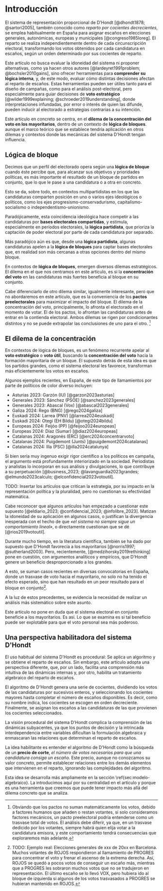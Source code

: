 # Introducción

El sistema de representación proporcional de D’Hondt [@dhondt1878; @sartori2005],
también conocido como _reparto por cocientes decrecientes_,
se emplea habitualmente en España para asignar escaños
en elecciones generales, autonómicas, europeas y municipales [@congreso1985loreg].
El reparto se realiza independientemente dentro de cada circunscripción electoral,
transformando los votos obtenidos por cada candidatura en escaños,
según un orden determinado por sus cocientes de reparto.

Este artículo no busca evaluar la idoneidad del sistema
ni proponer alternativas, como ya hacen otros autores
[@lardeyret1991problem; @bochsler2010gains],
sino ofrecer herramientas para **comprender su lógica interna**,
y, de este modo, evaluar cómo distintas decisiones
afectan al reparto de escaños.
Estas herramientas pueden ser útiles tanto para el diseño de campañas,
como para el análisis post-electoral,
pero especialmente para guiar decisiones de **voto estratégico**
[@wilder1999explaining; @schroeder2019understanding],
donde interpretaciones infundadas,
por error o interés de quien las difunde,
pueden inducir al electorado a estrategias contrarias a su intención.

Este artículo en concreto se centra,
en el **dilema de la concentración del voto en los mayoritarios**,
dentro de un contexto de **lógica de bloques**.
aunque el marco teórico que se establece
tendría aplicación en otros dilemas y contextos
donde las mecánicas del sistema D'Hondt tengan influencia.


## Lógica de bloque

Decimos que un perfil del electorado opera según una **lógica de bloque**
cuando éste percibe que,
para alcanzar sus objetivos y prioridades políticas,
es más importante el resultado de un bloque de partidos en conjunto,
que lo que le pase a una candidatura o a otra en concreto.

Esto se da, sobre todo, en contextos multipartidistas
en los que las candidaturas comparten posición
en uno o varios ejes ideológicos o políticos,
como los ejes progresismo-conservadurismo,
capitalismo-socialismo o independentismo-unionismo.

Paradójicamente, esta coincidencia ideológica
hace competir a las candidaturas por **bases electorales compartidas**,
y estimula, especialmente en períodos electorales,
la **lógica partidista**, que prioriza la captación de poder electoral
por parte de cada candidatura por separado.

Más paradójico aún es que, desde una **lógica partidista**,
algunas candidaturas apelen a la **lógica de bloques**
para captar bases electorales
que, en realidad son más cercanas
a otras opciones dentro del mismo bloque.

En contextos de **lógica de bloques**,
emergen diversos dilemas estratégicos.
El dilema en el que nos centramos en este artículo,
es si la **concentración del voto** en las candidaturas más fuertes
beneficia al bloque en su conjunto.

Cabe diferenciarlo de otro dilema similar,
igualmente interesante, pero que no abordaremos en este artículo,
que es la conveniencia de los **pactos preelectorales**
para maximizar el impacto del bloque.
El dilema de la concentración del voto,
principalmente, lo afronta el electorado en el momento de votar.
El de los pactos, lo afrontan las candidaturas
antes de entrar en la contienda electoral.
Ambos dilemas se rigen por condicionantes distintos
y no se puede extrapolar las conclusiones de uno para el otro.
[^pactos]

[^pactos]:
    Obviando que los pactos no suman matemáticamente los votos,
    debido a factores humanos que añaden o restan votantes,
    si solo consideramos factores mecánicos,
    un pacto preelectoral podría entenderse como
    un trasvase total de votos.
    El análisis debe diferir,
    ya que, en un trasvase dedicido por los votantes,
    siempre habrá quien elija votar a la candidatura emisora,
    y este comportamiento tendrá consecuencias
    que exploraremos más adelante.

## El dilema de la concentración

En contextos de lógica de bloques, es un fenómeno recurrente
apelar al **voto estratégico** o **voto útil**,
buscando la **concentración del voto**
hacia la formación mayoritaria de un bloque.
El supuesto detrás de esta idea es que los partidos grandes,
como el sistema electoral les favorece,
transforman más eficientemente los votos en escaños.

Algunos ejemplos recientes, en España,
de este tipo de llamamientos
por parte de políticos de color diverso incluyen:

- Asturias 2023: Garzón (IU) [@garzon2023asturias]
- Generales 2023: Sánchez (PSOE) [@sanchez2023generales]
- Generales 2023: Abascal (Vox) [@abascal2023generales]
- Galiza 2024: Rego (BNG) [@rego2024galiza]
- Euskadi 2024: Larrea (PNV) [@larrea2024euskadi]
- Euskadi 2024: Otegi (EH Bildu) [@otegi2024bildu]
- Europeas 2024: Feijóo (PP) [@feijoo2024europeas]
- Europeas 2024: Díaz (Sumar) [@diaz2024europeas]
- Catalanas 2024: Aragonès (ERC) [@erc2024concentrarvoto]
- Catalanas 2024: Puigdemont (Junts) [@puigdemont2024catalanas]
- Catalanas 2024: Illa (PSC) [@illa2024catalunya]

Si bien sería muy ingenuo exigir rigor científico a los políticos en campaña,
el argumento está profundamente interiorizado en la sociedad.
Periodistas y analistas lo incorporan en sus análisis y divulgaciones,
lo que contribuye a su perpetuación [@business_2023; @lavanguardia2023grandes; @elmundo2023calculo; @elconfidencial2023votoutil].

TODO: Insertar los artículos que critican la estrategia,
por su impacto en la representación política y la pluralidad,
pero no cuestionan su efectividad matemática.

Cabe reconocer que algunos artículos han empezado a cuestionar este supuesto
[@eldiario_2023; @confidencial_2023; @infolibre_2023].
Matizan la idoneidad de su aplicación en algunos casos,
o justifican la divergencia inesperada
con el hecho de que _«el sistema no siempre
sigue un comportamiento lineal»_,
o directamente cuestionan que se dé [@rios2019votoutil].

Durante mucho tiempo, en la literatura científica,
también se ha dado por supuesto que D'Hondt favorecía a los mayoritarios
[@norris1997; @sutherland2003].
Pero, recientemente, [@medzihorsky2019rethinking]
pone en cuestión, con argumentos analíticos y empíricos,
que D'Hondt genere un beneficio desproporcionado a los grandes.

A esto, se suman casos recientes en diversas convocatorias en España,
donde un trasvase de voto hacia el mayoritario,
no solo no ha tenido el efecto esperado,
sino que han resultado en un peor resultado para el bloque en conjunto[^casoreal].

A la luz de estos precedentes, se evidencia la necesidad
de realizar un análisis más sistemático sobre este asunto.

Este artículo no pone en duda que el sistema electoral en conjunto
beneficie a los mayoritarios.
Es así.
Lo que se examina es si tal beneficio puede ser explotable
para que el voto personal sea más poderoso.

[^casoreal]: TODO: Ejemplo real: Elecciones generales de xxx de 20xx en Barcelona.
    Muchos votantes de ROJOS respondieron al llamamiento de PROGRES
    para concentrar el voto y frenar el ascenso de la extrema derecha.
    Así, ROJOS se quedó a pocos votos de conseguir un escaño más,
    mientras que a PROGRES les sobraron muchos votos que no se tradujeron en representación.
    El último escaño se lo llevó VOX,
    pero hubiera ido al bloque de izquierda si algunos de los votos trasvasados
    a PROGRES se hubieran mantenido en ROJOS.


## Una perspectiva habilitadora del sistema D'Hondt

El uso habitual del sistema D'Hondt es procedural:
Se aplica un algoritmo y se obtiene el reparto de escaños.
Sin embargo, este artículo adopta una perspectiva diferente,
que, por un lado, facilita una comprensión más intuitiva de las dinámicas internas
y, por otro, habilita un tratamiento algebraico del reparto de escaños.

El algoritmo de D'Hondt genera una serie de cocientes,
dividiendo los votos de las candidaturas por sucesivos enteros,
y seleccionando los cocientes mayores hasta completar el número de escaños disponibles.
Es decir, como su nombre indica,
los cocientes se escogen en orden decreciente.
Finalmente, se asignan los escaños a las candidaturas
de las que provienen los cocientes seleccionados.

La visión procedural del sistema D'Hondt complica la comprensión
de las dinámicas subyacentes, ya que los puntos de decisión
y la intrincada interdependencia entre variables dificultan
la formulación algebraica y enmascaran las relaciones que determinan
el reparto de escaños.

La idea habilitante es entender el algoritmo de D'Hondt
como la búsqueda de un **precio de corte**,
*el número de votos necesarios
para que una candidatura consiga un escaño.*
Este precio, aunque no conozcamos su valor concreto,
permite establecer relaciones
entre los demás elementos que intervienen en el reparto,
ignorando las complejidades del algoritmo.

Esta idea se desarrolla más ampliamente en la sección \ref{sec:modelo-algebraico}.
La introducimos aquí por su centralidad en el artículo
y porque es una herramienta que creemos que puede tener
impacto más allá del dilema concreto que se analiza.

